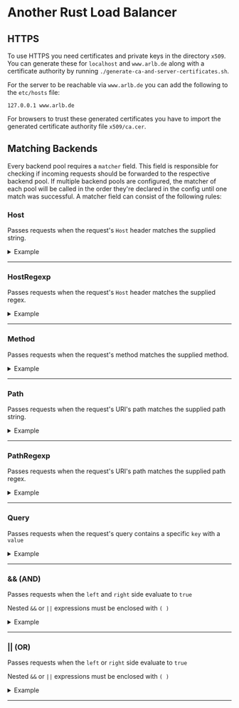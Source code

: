 # Another Rust Load Balancer

## HTTPS

To use HTTPS you need certificates and private keys in the directory `x509`.\
You can generate these for `localhost` and `www.arlb.de` along with a certificate authority by running `./generate-ca-and-server-certificates.sh`.

For the server to be reachable via `www.arlb.de` you can add the following to the `etc/hosts` file:

```
127.0.0.1 www.arlb.de
```

For browsers to trust these generated certificates you have to import the generated certificate authority file `x509/ca.cer`.

## Matching Backends

Every backend pool requires a `matcher` field. This field is responsible for checking if incoming requests should be forwarded to the respective backend pool. If multiple backend pools are configured, the matcher of each pool will be called in the order they're declared in the config until one match was successful. A matcher field can consist of the following rules:

### Host

Passes requests when the request's `Host` header matches the supplied string.

<details>
<summary>Example</summary>
<br>

```toml
[[backend_pools]]
matcher="Host('google.localhost')"
```

- ✔ `google.localhost`
- ✔ `google.localhost/test`
- ✔ `google.localhost/path?query=false`
- ❌ `test.google.localhost`
- ❌ `google.de`

</details>

---

### HostRegexp

Passes requests when the request's `Host` header matches the supplied regex.

<details>
<summary>Example</summary>
<br>

```toml
[[backend_pools]]
matcher="HostRegexp('(.*\\.)?whoami\\.localhost$')"
```

- ✔ `whoami.localhost`
- ✔ `test.whoami.localhost/test`
- ✔ `test.nested.whoami.localhost`
- ❌ `whoami.localhostwhat`
- ❌ `test.whoami.localhostwhat`

</details>

---

### Method

Passes requests when the request's method matches the supplied method.

<details>
<summary>Example</summary>
<br>

```toml
[[backend_pools]]
matcher="Method('GET')"
```

- ✔ GET `whoami.localhost`
- ❌ POST `test.whoami.localhost/test`
- ❌ YOLO `test.whoami.localhostwhat`

</details>

---

### Path

Passes requests when the request's URI's path matches the supplied path string.

<details>
<summary>Example</summary>
<br>

```toml
[[backend_pools]]
matcher="Path('/admin')"
```

- ✔ `whoami.localhost/admin`
- ❌ `whoami.localhost`
- ❌ `whoami.localhost/admin/test`

</details>

---

### PathRegexp

Passes requests when the request's URI's path matches the supplied path regex.

<details>
<summary>Example</summary>
<br>

```toml
[[backend_pools]]
matcher="Path('^/admin/.*')"
```

- ✔ `whoami.localhost/admin`
- ✔ `whoami.localhost/admin/nested`
- ❌ `whoami.localhost`

</details>

---

### Query

Passes requests when the request's query contains a specific `key` with a `value`

<details>
<summary>Example</summary>
<br>

```toml
[[backend_pools]]
matcher="Query('admin', 'true')"
```

- ✔ `whoami.localhost?admin=true`
- ❌ `whoami.localhost?admin=false`
- ❌ `whoami.localhost`

</details>

---

### && (AND)

Passes requests when the `left` and `right` side evaluate to `true`

Nested `&&` or `||` expressions must be enclosed with `( )`

<details>
<summary>Example</summary>
<br>

```toml
[[backend_pools]]
matcher="Host('google.de') && Path('/admin')"
```

- ✔ `google.de/admin`
- ❌ `google.de`
- ❌ `whoami.localhost`
- ❌ `whoami.localhost/admin`

</details>

---

### || (OR)

Passes requests when the `left` or `right` side evaluate to `true`

Nested `&&` or `||` expressions must be enclosed with `( )`

<details>
<summary>Example</summary>
<br>

```toml
[[backend_pools]]
matcher="Host('google.de') || Host('google.com')"
```

- ✔ `google.de`
- ✔ `google.com`
- ✔ `google.com/admin`
- ❌ `google.io`

</details>

---
